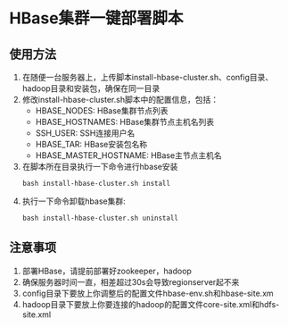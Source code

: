 # HBase集群一键部署脚本

## 使用方法

1. 在随便一台服务器上，上传脚本install-hbase-cluster.sh、config目录、hadoop目录和安装包，确保在同一目录
2. 修改install-hbase-cluster.sh脚本中的配置信息，包括：
    * HBASE_NODES: HBase集群节点列表
    * HBASE_HOSTNAMES: HBase集群节点主机名列表
    * SSH_USER: SSH连接用户名
    * HBASE_TAR: HBase安装包名称
    * HBASE_MASTER_HOSTNAME: HBase主节点主机名
3. 在脚本所在目录执行一下命令进行hbase安装
   ```shell
   bash install-hbase-cluster.sh install
   ```
4. 执行一下命令卸载hbase集群:
   ```shell
   bash install-hbase-cluster.sh uninstall
   ```
## 注意事项

1. 部署HBase，请提前部署好zookeeper，hadoop
2. 确保服务器时间一直，相差超过30s会导致regionserver起不来
2. config目录下要放上你调整后的配置文件hbase-env.sh和hbase-site.xm
3. hadoop目录下要放上你要连接的hadoop的配置文件core-site.xml和hdfs-site.xml
